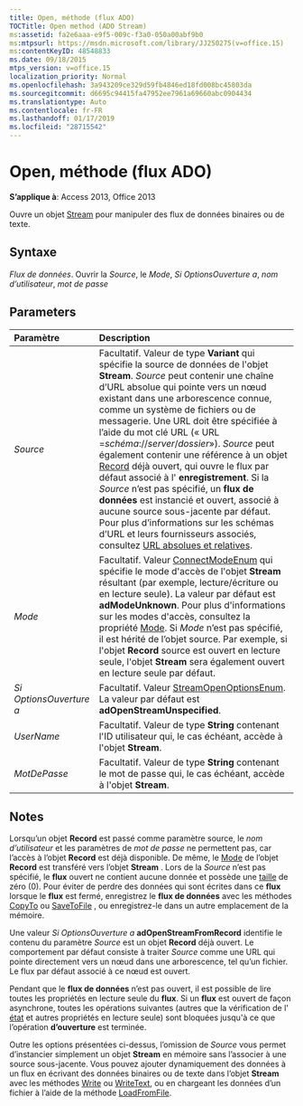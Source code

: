 ```yaml
---
title: Open, méthode (flux ADO)
TOCTitle: Open method (ADO Stream)
ms:assetid: fa2e6aaa-e9f5-009c-f3a0-050a00abf9b0
ms:mtpsurl: https://msdn.microsoft.com/library/JJ250275(v=office.15)
ms:contentKeyID: 48548833
ms.date: 09/18/2015
mtps_version: v=office.15
localization_priority: Normal
ms.openlocfilehash: 3a943209ce329d59fb4846ed18fd008bc45803da
ms.sourcegitcommit: d6695c94415fa47952ee7961a69660abc0904434
ms.translationtype: Auto
ms.contentlocale: fr-FR
ms.lasthandoff: 01/17/2019
ms.locfileid: "28715542"
---
```

# <a name="open-method-ado-stream"></a>Open, méthode (flux ADO)


**S’applique à**: Access 2013, Office 2013


Ouvre un objet [Stream](stream-object-ado.md) pour manipuler des flux de données binaires ou de texte.

## <a name="syntax"></a>Syntaxe

*Flux de données*. Ouvrir la *Source*, le *Mode*, *Si OptionsOuverture a*, *nom d’utilisateur*, *mot de passe*

## <a name="parameters"></a>Parameters

|Paramètre|Description|
|:--------|:----------|
|*Source* |Facultatif. Valeur de type **Variant** qui spécifie la source de données de l'objet **Stream**. *Source* peut contenir une chaîne d’URL absolue qui pointe vers un nœud existant dans une arborescence connue, comme un système de fichiers ou de messagerie. Une URL doit être spécifiée à l’aide du mot clé URL (« URL =*schéma*://*server*/*dossier*»). *Source* peut également contenir une référence à un objet [Record](record-object-ado.md) déjà ouvert, qui ouvre le flux par défaut associé à l' **enregistrement**. Si la *Source* n’est pas spécifié, un **flux de données** est instancié et ouvert, associé à aucune source sous-jacente par défaut. Pour plus d’informations sur les schémas d’URL et leurs fournisseurs associés, consultez [URL absolues et relatives](absolute-and-relative-urls.md).|
|*Mode* |Facultatif. Valeur [ConnectModeEnum](connectmodeenum.md) qui spécifie le mode d'accès de l'objet **Stream** résultant (par exemple, lecture/écriture ou en lecture seule). La valeur par défaut est **adModeUnknown**. Pour plus d'informations sur les modes d'accès, consultez la propriété [Mode](mode-property-ado.md). Si *Mode* n’est pas spécifié, il est hérité de l’objet source. Par exemple, si l'objet **Record** source est ouvert en lecture seule, l'objet **Stream** sera également ouvert en lecture seule par défaut.|
|*Si OptionsOuverture a* |Facultatif. Valeur [StreamOpenOptionsEnum](streamopenoptionsenum.md). La valeur par défaut est **adOpenStreamUnspecified**.|
|*UserName* |Facultatif. Valeur de type **String** contenant l'ID utilisateur qui, le cas échéant, accède à l'objet **Stream**.|
|*MotDePasse* |Facultatif. Valeur de type **String** contenant le mot de passe qui, le cas échéant, accède à l'objet **Stream**.|

## <a name="remarks"></a>Notes

Lorsqu’un objet **Record** est passé comme paramètre source, le *nom d’utilisateur* et les paramètres de *mot de passe* ne permettent pas, car l’accès à l’objet **Record** est déjà disponible. De même, le [Mode](mode-property-ado.md) de l’objet **Record** est transféré vers l’objet **Stream** . Lors de la *Source* n’est pas spécifié, le **flux** ouvert ne contient aucune donnée et possède une [taille](https://docs.microsoft.com/office/vba/access/concepts/miscellaneous/size-property-ado-stream) de zéro (0). Pour éviter de perdre des données qui sont écrites dans ce **flux** lorsque le **flux** est fermé, enregistrez le **flux de données** avec les méthodes [CopyTo](copyto-method-ado.md) ou [SaveToFile](savetofile-method-ado.md) , ou enregistrez-le dans un autre emplacement de la mémoire.

Une valeur *Si OptionsOuverture a* **adOpenStreamFromRecord** identifie le contenu du paramètre *Source* est un objet **Record** déjà ouvert. Le comportement par défaut consiste à traiter *Source* comme une URL qui pointe directement vers un nœud dans une arborescence, tel qu’un fichier. Le flux par défaut associé à ce nœud est ouvert.

Pendant que le **flux de données** n’est pas ouvert, il est possible de lire toutes les propriétés en lecture seule du **flux**. Si un **flux** est ouvert de façon asynchrone, toutes les opérations suivantes (autres que la vérification de l' [état](state-property-ado.md) et autres propriétés en lecture seule) sont bloquées jusqu'à ce que l’opération **d’ouverture** est terminée.

Outre les options présentées ci-dessus, l’omission de *Source* vous permet d’instancier simplement un objet **Stream** en mémoire sans l’associer à une source sous-jacente. Vous pouvez ajouter dynamiquement des données à un flux en écrivant des données binaires ou de texte dans l’objet **Stream** avec les méthodes [Write](write-method-ado.md) ou [WriteText](writetext-method-ado.md), ou en chargeant les données d’un fichier à l’aide de la méthode [LoadFromFile](loadfromfile-method-ado.md).

